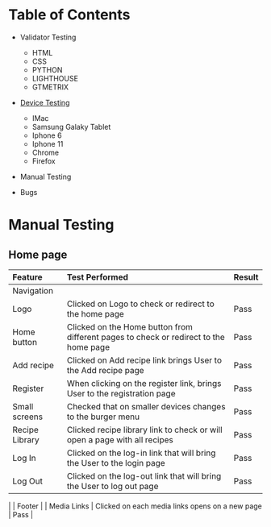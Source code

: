 # Table of Contents
 * Validator Testing
   * HTML
   * CSS
   * PYTHON
   * LIGHTHOUSE
   * GTMETRIX 

 * [Device Testing](#manual-testing)
    * IMac
    * Samsung Galaky Tablet
    * Iphone 6
    * Iphone 11
    * Chrome
    * Firefox

* Manual Testing
* Bugs

# Manual Testing

## Home page
| Feature       |           Test Performed    |             Result           |        
|:--------------|:----------------------|:-----------------------   |
|                          Navigation                                  |
|  Logo         | Clicked on Logo to check or redirect to the home page|    Pass                                 |
|  Home button  | Clicked on the Home button from different pages to check or redirect to the home page| Pass   
| Add recipe    | Clicked on Add recipe link brings  User to the  Add recipe page | Pass |
| Register      | When clicking on the register link, brings User to the registration page | Pass |
| Small screens |  Checked that on smaller devices changes to the burger menu | Pass |
| Recipe Library | Clicked recipe library link to check or will open a page with all recipes | Pass | 
| Log In        | Clicked on the log-in link that will bring the User to the login page  | Pass |
| Log Out       | Clicked on the log-out link that will bring  the User to log out page | Pass |
|
|                         Footer                                   |
| Media  Links  | Clicked on each media links opens on a new page   | Pass |
